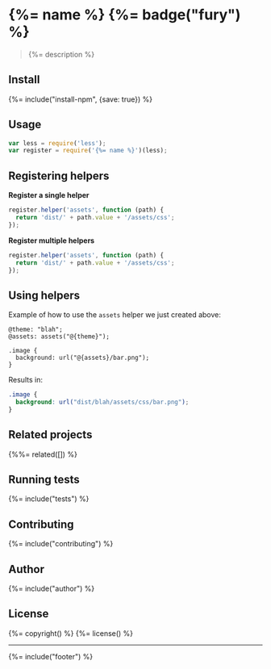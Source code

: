 # {%= name %} {%= badge("fury") %}

> {%= description %}

## Install
{%= include("install-npm", {save: true}) %}

## Usage

```js
var less = require('less');
var register = require('{%= name %}')(less);
```

## Registering helpers

**Register a single helper**

```js
register.helper('assets', function (path) {
  return 'dist/' + path.value + '/assets/css';
});
```

**Register multiple helpers**

```js
register.helper('assets', function (path) {
  return 'dist/' + path.value + '/assets/css';
});
```

## Using helpers

Example of how to use the `assets` helper we just created above:

```less
@theme: "blah";
@assets: assets("@{theme}");

.image {
  background: url("@{assets}/bar.png");
}
```

Results in:

```css
.image {
  background: url("dist/blah/assets/css/bar.png");
}
```

## Related projects
<!-- add an array of related projects, then un-escape the helper -->
{%%= related([]) %}  

## Running tests
{%= include("tests") %}

## Contributing
{%= include("contributing") %}

## Author
{%= include("author") %}

## License
{%= copyright() %}
{%= license() %}

***

{%= include("footer") %}
